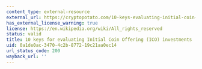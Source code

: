 ```yaml
---
content_type: external-resource
external_url: https://cryptopotato.com/10-keys-evaluating-initial-coin-offering-ico-investments/
has_external_license_warning: true
license: https://en.wikipedia.org/wiki/All_rights_reserved
status: valid
title: 10 keys for evaluating Initial Coin Offering (ICO) investments
uid: 0a1de0ac-3470-4c2b-8772-19c21aa0ec14
url_status_code: 200
wayback_url: ''
---
```

